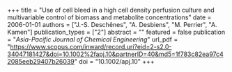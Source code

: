 +++
title = "Use of cell bleed in a high cell density perfusion culture and multivariable control of biomass and metabolite concentrations"
date = 2006-01-01
authors = ["J.-S. Deschênes", "A. Desbiens", "M. Perrier", "A. Kamen"]
publication_types = ["2"]
abstract = ""
featured = false
publication = "*Asia-Pacific Journal of Chemical Engineering*"
url_pdf = "https://www.scopus.com/inward/record.uri?eid=2-s2.0-34047181427&doi=10.1002%2fapj.10&partnerID=40&md5=1f783c82ea97c42085eeb29407b26039"
doi = "10.1002/apj.10"
+++

